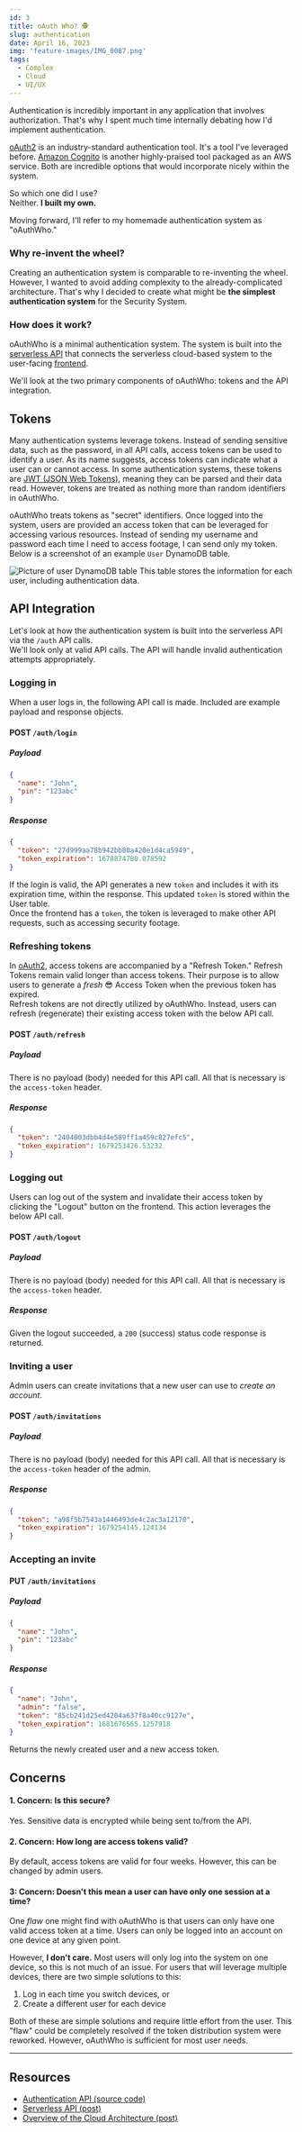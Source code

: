 ```yaml
---
id: 3
title: oAuth Who? 🕵️
slug: authentication
date: April 16, 2023
img: 'feature-images/IMG_0087.png'
tags: 
  - Complex
  - Cloud
  - UI/UX
---
```


Authentication is incredibly important in any application that involves authorization. That's why I spent much time internally debating how I'd implement authentication.

[oAuth2](https://oauth.net/2/) is an industry-standard authentication tool. It's a tool I've leveraged before. [Amazon Cognito](https://aws.amazon.com/cognito/) is another highly-praised tool packaged as an AWS service. Both are incredible options that would incorporate nicely within the system.

So which one did I use? \
Neither. **I built my own.**

<!--more-->

Moving forward, I'll refer to my homemade authentication system as "oAuthWho."

### Why re-invent the wheel?
Creating an authentication system is comparable to re-inventing the wheel. However, I wanted to avoid adding complexity to the already-complicated architecture. That's why I decided to create what might be **the simplest authentication system** for the Security System.

### How does it work?
oAuthWho is a minimal authentication system. The system is built into the [serverless API](/portfolio/serverless-security-system/serverless-api) that connects the serverless cloud-based system to the user-facing [frontend](/portfolio/serverless-security-system/frontend).

We'll look at the two primary components of oAuthWho: tokens and the API integration.


## Tokens
Many authentication systems leverage tokens. Instead of sending sensitive data, such as the password, in all API calls, access tokens can be used to identify a user. As its name suggests, access tokens can indicate what a user can or cannot access. In some authentication systems, these tokens are [JWT (JSON Web Tokens)](https://jwt.io), meaning they can be parsed and their data read. However, tokens are treated as nothing more than random identifiers in oAuthWho.
<!--In most authentication systems, tokens include small pieces of data since they leverage tools like [JSON Web Tokens](https://jwt.io). -->
oAuthWho treats tokens as "secret" identifiers. Once logged into the system, users are provided an access token that can be leveraged for accessing various resources. Instead of sending my username and password each time I need to access footage, I can send only my token. \
Below is a screenshot of an example `User` DynamoDB table.

![Picture of user DynamoDB table](/blog-images/serverless-security-system/users-dynamo-table-example.png)
This table stores the information for each user, including authentication data.

## API Integration
Let's look at how the authentication system is built into the serverless API via the `/auth` API calls. \
We'll look only at valid API calls. The API will handle invalid authentication attempts appropriately.

### Logging in
When a user logs in, the following API call is made. Included are example payload and response objects.

#### POST `/auth/login`
##### Payload
```json
{
  "name": "John",
  "pin": "123abc"
}
```

##### Response
```json
{
  "token": "27d999aa78b942bb80a420e1d4ca5949",
  "token_expiration": 1678874780.078592
}
```

If the login is valid, the API generates a new `token` and includes it with its expiration time, within the response. This updated `token` is stored within the User table. \
Once the frontend has a `token`, the token is leveraged to make other API requests, such as accessing security footage.
<!--
The token is included in API requests as a custom `access-token` HTTP header.
-->

### Refreshing tokens
In [oAuth2](https://oauth.net/2/), access tokens are accompanied by a "Refresh Token." Refresh Tokens remain valid longer than access tokens. Their purpose is to allow users to generate a *fresh* 😎 Access Token when the previous token has expired. \
Refresh tokens are not directly utilized by oAuthWho. Instead, users can refresh (regenerate) their existing access token with the below API call.

#### POST `/auth/refresh`
##### Payload
There is no payload (body) needed for this API call. All that is necessary is the `access-token` header.

##### Response
```json
{
  "token": "2404003dbb4d4e589ff1a459c827efc5",
  "token_expiration": 1679253426.53232
}
```

### Logging out
Users can log out of the system and invalidate their access token by clicking the "Logout" button on the frontend. This action leverages the below API call.

#### POST `/auth/logout`
##### Payload
There is no payload (body) needed for this API call. All that is necessary is the `access-token` header.

##### Response
Given the logout succeeded, a `200` (success) status code response is returned.


### Inviting a user
Admin users can create invitations that a new user can use to *create an account*.


#### POST `/auth/invitations`
##### Payload
There is no payload (body) needed for this API call. All that is necessary is the `access-token` header of the admin.

##### Response
```json
{
  "token": "a98f5b7543a1446493de4c2ac3a12170",
  "token_expiration": 1679254145.124134
}
```

### Accepting an invite

#### PUT `/auth/invitations`
##### Payload
```json
{
  "name": "John",
  "pin": "123abc"
}
```

##### Response
```json
{
  "name": "John",
  "admin": "false",
  "token": "85cb241d25ed4204a637f8a40cc9127e",
  "token_expiration": 1681676565.1257918
}
```
Returns the newly created user and a new access token.


## Concerns
#### 1. Concern: Is this secure?
Yes. Sensitive data is encrypted while being sent to/from the API.

#### 2. Concern: How long are access tokens valid?
By default, access tokens are valid for four weeks. However, this can be changed by admin users.

#### 3: Concern: Doesn't this mean a user can have only one session at a time?
One *flaw* one might find with oAuthWho is that users can only have one valid access token at a time. Users can only be logged into an account on one device at any given point.

However, **I don't care.** Most users will only log into the system on one device, so this is not much of an issue. For users that will leverage multiple devices, there are two simple solutions to this:
1. Log in each time you switch devices, or
1. Create a different user for each device

Both of these are simple solutions and require little effort from the user. This "flaw" could be completely resolved if the token distribution system were reworked. However, oAuthWho is sufficient for most user needs.

---

## Resources
  - [Authentication API (source code)](https://github.com/cal-overflow/serverless-security-system/blob/main/cloud/lambda/api/auth.py)
  - [Serverless API (post)](/portfolio/serverless-security-system/serverless-api)
  - [Overview of the Cloud Architecture (post)](/portfolio/serverless-security-system/cloud-architecture)
